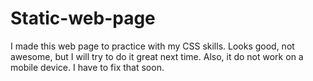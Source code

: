 # Static-web-page
I made this web page to practice with my CSS skills.
Looks good, not awesome, but I will try to do it great next time.
Also, it do not work on a mobile device. I have to fix that soon.
